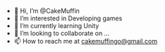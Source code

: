 - 👋 Hi, I’m @CakeMuffin
- 👀 I’m interested in Developing games
- 🌱 I’m currently learning Unity
- 💞️ I’m looking to collaborate on ...
- 📫 How to reach me at cakemuffingo@gmail.com

<!---
CakeMuffin/CakeMuffin is a ✨ special ✨ repository because its `README.md` (this file) appears on your GitHub profile.
You can click the Preview link to take a look at your changes.
--->
